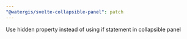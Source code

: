 ```yaml
---
"@watergis/svelte-collapsible-panel": patch
---
```


Use hidden property instead of using if statement in collapsible panel
